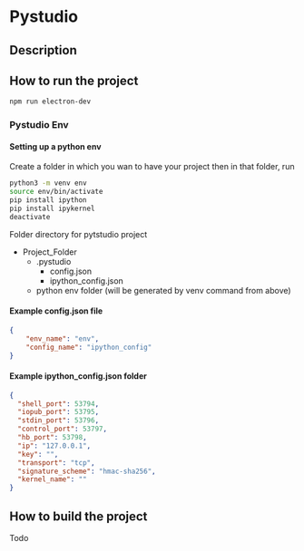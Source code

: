 # Pystudio

## Description

## How to run the project

```bash
npm run electron-dev
```

### Pystudio Env

#### Setting up a python env
Create a folder in which you wan to have your project then in that folder, run

```bash
python3 -m venv env
source env/bin/activate
pip install ipython
pip install ipykernel
deactivate
```

Folder directory for pytstudio project
- Project_Folder
    - .pystudio
        - config.json
        - ipython_config.json
    - python env folder (will be generated by venv command from above)

#### Example config.json file
```json
{
    "env_name": "env",
    "config_name": "ipython_config"
}
```

#### Example ipython_config.json folder
```json
{
  "shell_port": 53794,
  "iopub_port": 53795,
  "stdin_port": 53796,
  "control_port": 53797,
  "hb_port": 53798,
  "ip": "127.0.0.1",
  "key": "",
  "transport": "tcp",
  "signature_scheme": "hmac-sha256",
  "kernel_name": ""
}
```

## How to build the project

Todo